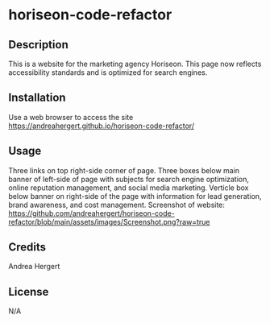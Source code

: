 # horiseon-code-refactor

## Description
This is a website for the marketing agency Horiseon. This page now reflects accessibility standards and is optimized for search engines.

## Installation
Use a web browser to access the site https://andreahergert.github.io/horiseon-code-refactor/


## Usage
Three links on top right-side corner of page.  Three boxes below main banner of left-side of page with subjects for search engine optimization, online reputation management, and social media marketing.  Verticle box below banner on right-side of the page with information for lead generation, brand awareness, and cost management.
Screenshot of website: https://github.com/andreahergert/horiseon-code-refactor/blob/main/assets/images/Screenshot.png?raw=true

## Credits
Andrea Hergert

## License
N/A